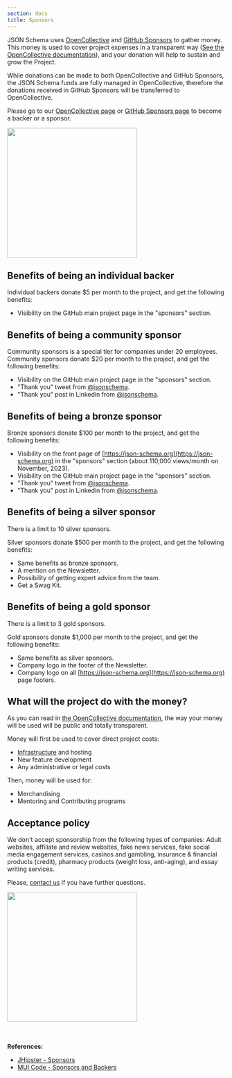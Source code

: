 ```yaml
---
section: docs
title: Sponsors
---
```

JSON Schema uses [OpenCollective](https://opencollective.com/json-schema) and [GitHub Sponsors](https://github.com/sponsors) to gather money. This money is used to cover project expenses in a transparent way ([See the OpenCollective documentation](https://opencollective.com/how-it-works)), and your donation will help to sustain and grow the Project.

While donations can be made to both OpenCollective and GitHub Sponsors, the JSON Schema funds are fully managed in OpenCollective, therefore the donations received in GitHub Sponsors will be transferred to OpenCollective.

Please go to our [OpenCollective page](https://opencollective.com/json-schema) or [GitHub Sponsors page](https://github.com/sponsors/json-schema-org) to become a backer or a sponsor.

<div className='flex flex-wrap justify-center items-center gap-4 w-full'>
 <a href="https://opencollective.com/json-schema/contribute" target="_blank">
  <img src="https://opencollective.com/json-schema/contribute/button@2x.png?color=blue" width=300 />
 </a>
</div>

## Benefits of being an individual backer

Individual backers donate $5 per month to the project, and get the following benefits:

- Visibility on the GitHub main project page in the "sponsors" section.

## Benefits of being a community sponsor

Community sponsors is a special tier for companies under 20 employees. Community sponsors donate $20 per month to the project, and get the following benefits:

- Visibility on the GitHub main project page in the "sponsors" section.
- "Thank you" tweet from [@jsonschema](https://twitter.com/jsonschema).
- "Thank you" post in Linkedin from [@jsonschema](https://www.linkedin.com/company/jsonschema).

## Benefits of being a bronze sponsor

Bronze sponsors donate $100 per month to the project, and get the following benefits:

- Visibility on the front page of [https://json-schema.org](https://json-schema.org) in the "sponsors" section (about 110,000 views/month on November, 2023).
- Visibility on the GitHub main project page in the "sponsors" section.
- "Thank you" tweet from [@jsonschema](https://twitter.com/jsonschema).
- "Thank you" post in Linkedin from [@jsonschema](https://www.linkedin.com/company/jsonschema).

## Benefits of being a silver sponsor

There is a limit to 10 silver sponsors.

Silver sponsors donate $500 per month to the project, and get the following benefits:

- Same benefits as bronze sponsors.
- A mention on the Newsletter.
- Possibility of getting expert advice from the team.
- Get a Swag Kit.

## Benefits of being a gold sponsor

There is a limit to 3 gold sponsors.

Gold sponsors donate $1,000 per month to the project, and get the following benefits:

- Same benefits as silver sponsors.
- Company logo in the footer of the Newsletter.
- Company logo on all [https://json-schema.org](https://json-schema.org) page footers.

## What will the project do with the money?

As you can read in [the OpenCollective documentation](https://docs.opencollective.com), the way your money will be used will be public and totally transparent.

Money will first be used to cover direct project costs:

- [Infrastructure](https://github.com/json-schema-org/community/blob/main/INFRASTRUCTURE.md) and hosting
- New feature development
- Any administrative or legal costs

Then, money will be used for:

- Merchandising
- Mentoring and Contributing programs

## Acceptance policy

We don't accept sponsorship from the following types of companies: Adult websites, affiliate and review websites, fake news services, fake social media engagement services, casinos and gambling, insurance & financial products (credit), pharmacy products (weight loss, anti-aging), and essay writing services.

Please, [contact us](mailto:info@json-schema.org) if you have further questions.

<div className='flex flex-wrap justify-center items-center gap-4 w-full'>
 <a href="https://opencollective.com/json-schema/contribute" target="_blank">
  <img src="https://opencollective.com/json-schema/contribute/button@2x.png?color=blue" width=300 />
 </a>
</div><br/><br/>


**References:**
- [JHipster - Sponsors](https://www.jhipster.tech/sponsors/)
- [MUI Code - Sponsors and Backers](https://mui.com/material-ui/discover-more/backers/)